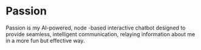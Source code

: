 # Passion
Passion is my AI-powered, node -based interactive chatbot designed to provide seamless, intelligent communication, relaying information about me in a more fun but effective way.
